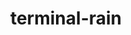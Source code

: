 ---
title: "terminal-rain"
type: "projects"
summary: "A terminal based rain visualisation"
tags: ["C++", "TUI", "Visualisation", "Catch2", "CMake"]
weight: 6
type: project

externalURL: https://github.com/Oakamoore/terminal-rain
---